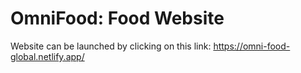 # OmniFood: Food Website
 Website can be launched by clicking on this link: https://omni-food-global.netlify.app/
